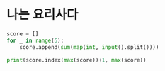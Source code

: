 # 나는 요리사다

```python
score = []
for _ in range(5):
    score.append(sum(map(int, input().split())))

print(score.index(max(score))+1, max(score))
```
